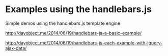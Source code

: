 Examples using the handlebars.js
================

Simple demos using the handlebars.js template engine

http://dayobject.me/2014/06/19/handlebars-js-a-basic-example/

http://dayobject.me/2014/06/19/handlebars-js-each-example-with-jquery-ajax-data/

